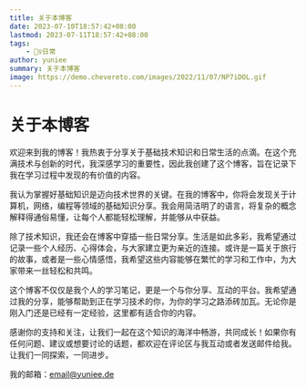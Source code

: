 ```yaml
---
title: 关于本博客
date: 2023-07-10T18:57:42+08:00
lastmod: 2023-07-11T18:57:42+08:00
tags: 
    - 🧘‍♀️日常
author: yuniee
summary: 关于本博客
image: https://demo.chevereto.com/images/2022/11/07/NP7iDOL.gif
---
```


# 关于本博客

欢迎来到我的博客！我热衷于分享关于基础技术知识和日常生活的点滴。在这个充满技术与创新的时代，我深感学习的重要性，因此我创建了这个博客，旨在记录下我在学习过程中发现的有价值的内容。

我认为掌握好基础知识是迈向技术世界的关键。在我的博客中，你将会发现关于计算机，网络，编程等领域的基础知识分享。我会用简洁明了的语言，将复杂的概念解释得通俗易懂，让每个人都能轻松理解，并能够从中获益。

除了技术知识，我还会在博客中穿插一些日常分享。生活是如此多彩，我希望通过记录一些个人经历、心得体会，与大家建立更为亲近的连接。或许是一篇关于旅行的故事，或者是一些心情感悟，我希望这些内容能够在繁忙的学习和工作中，为大家带来一丝轻松和共鸣。

这个博客不仅仅是我个人的学习笔记，更是一个与你分享、互动的平台。我希望通过我的分享，能够帮助到正在学习技术的你，为你的学习之路添砖加瓦。无论你是刚入门还是已经有一定经验，这里都有适合你的内容。

感谢你的支持和关注，让我们一起在这个知识的海洋中畅游，共同成长！如果你有任何问题、建议或想要讨论的话题，都欢迎在评论区与我互动或者发送邮件给我。让我们一同探索，一同进步。



我的邮箱：email@yuniee.de